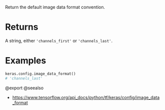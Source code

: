 Return the default image data format convention.

# Returns
A string, either `'channels_first'` or `'channels_last'`.

# Examples
```python
keras.config.image_data_format()
# 'channels_last'
```

@export
@seealso
+ <https://www.tensorflow.org/api_docs/python/tf/keras/config/image_data_format>

